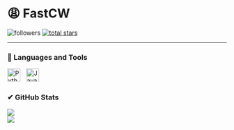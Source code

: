 # 😩 FastCW


  <p align="left">
         <img alt="followers" title="Follow me on Github" src="https://custom-icon-badges.demolab.com/github/followers/FastCW65?color=236ad3&labelColor=1155ba&style=for-the-badge&logo=person-add&label=Follow&logoColor=white"/></a>
      <a href="https://github.com/FastVoider?tab=repositories&sort=stargazers">
         <img alt="total stars" title="Total stars on GitHub" src="https://custom-icon-badges.demolab.com/github/stars/FastCW?color=55960c&style=for-the-badge&labelColor=488207&logo=star"/></a>
   </p>

---

### 🧰 Languages and Tools

<img align="left" alt="Python" width="30px" style="padding-right:10px;" src="https://cdn.jsdelivr.net/gh/devicons/devicon/icons/python/python-plain.svg" />
<img align="left" alt="Javascript" width="30px" style="padding-right:10px;" src="https://unpkg.com/simple-icons@8.10.0/icons/javascript.svg" />
<br />

#

#

### ✔ GitHub Stats

![](https://github-readme-stats.vercel.app/api?username=FastVoider&theme=radical&hide_border=false&include_all_commits=true&count_private=false)<br/>
![](https://github-profile-trophy.vercel.app/?username=FastVoider&theme=radical&no-frame=false&no-bg=true&margin-w=4)

#
